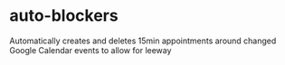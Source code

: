 # auto-blockers
Automatically creates and deletes 15min appointments around changed Google Calendar events to allow for leeway
